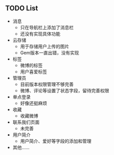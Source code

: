 TODO List
-----------------------

* 消息
    * 只在导航栏上添加了消息栏
    * 还没有实现具体功能
* 云存储
    * 用于存储用户上传的图片
    * Gem版本一直出错，没有实现
* 标签
    * 微博的标签
    * 用户喜爱标签
* 管理员
    * 目前版本权限管理不够完善
    * 微博、评论等设置了状态字段，留待完善权限
* 单点登录
    * 好像还挺麻烦
* 收藏
    * 收藏微博
* 联系我们页面
    * 未完善
* 用户简介
    * 用户简介、爱好等字段的添加和管理
* 其他……

